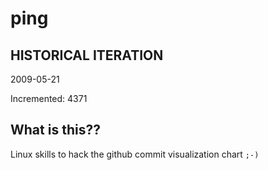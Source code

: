 # ping

## HISTORICAL ITERATION
2009-05-21

Incremented: 4371

## What is this?? 
Linux skills to hack the github commit visualization chart `;-)`

